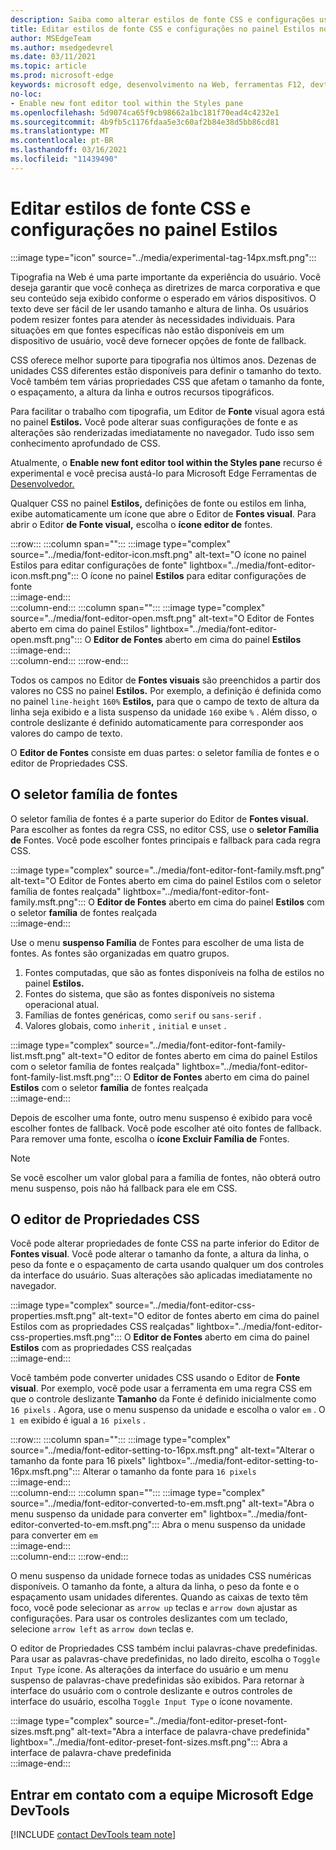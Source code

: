 ```yaml
---
description: Saiba como alterar estilos de fonte CSS e configurações usando o painel Estilos em Microsoft Edge DevTools.
title: Editar estilos de fonte CSS e configurações no painel Estilos no DevTools
author: MSEdgeTeam
ms.author: msedgedevrel
ms.date: 03/11/2021
ms.topic: article
ms.prod: microsoft-edge
keywords: microsoft edge, desenvolvimento na Web, ferramentas F12, devtools
no-loc:
- Enable new font editor tool within the Styles pane
ms.openlocfilehash: 5d9074ca65f9cb98662a1bc181f70ead4c4232e1
ms.sourcegitcommit: 4b9fb5c1176fdaa5e3c60af2b84e38d5bb86cd81
ms.translationtype: MT
ms.contentlocale: pt-BR
ms.lasthandoff: 03/16/2021
ms.locfileid: "11439490"
---
```

# <a name="edit-css-font-styles-and-settings-in-the-styles-pane"></a>Editar estilos de fonte CSS e configurações no painel Estilos  

:::image type="icon" source="../media/experimental-tag-14px.msft.png":::

Tipografia na Web é uma parte importante da experiência do usuário.  Você deseja garantir que você conheça as diretrizes de marca corporativa e que seu conteúdo seja exibido conforme o esperado em vários dispositivos.  O texto deve ser fácil de ler usando tamanho e altura de linha.  Os usuários podem resizer fontes para atender às necessidades individuais.  Para situações em que fontes específicas não estão disponíveis em um dispositivo de usuário, você deve fornecer opções de fonte de fallback.  

CSS oferece melhor suporte para tipografia nos últimos anos.  Dezenas de unidades CSS diferentes estão disponíveis para definir o tamanho do texto.  Você também tem várias propriedades CSS que afetam o tamanho da fonte, o espaçamento, a altura da linha e outros recursos tipográficos.  

Para facilitar o trabalho com tipografia, um Editor de **Fonte** visual agora está no painel **Estilos.**  Você pode alterar suas configurações de fonte e as alterações são renderizadas imediatamente no navegador.  Tudo isso sem conhecimento aprofundado de CSS.  

Atualmente, o **Enable new font editor tool within the Styles pane** recurso é experimental e você precisa austá-lo para Microsoft Edge Ferramentas de [Desenvolvedor.][DevtoolsExperimentalFeaturesIndexTurnOnExperimentalFeatures]  

Qualquer CSS no painel **Estilos,** definições de fonte ou estilos em linha, exibe automaticamente um ícone que abre o Editor de **Fontes visual**.  Para abrir o Editor **de Fonte visual,** escolha o **ícone editor de** fontes.  

:::row:::
   :::column span="":::
      :::image type="complex" source="../media/font-editor-icon.msft.png" alt-text="O ícone no painel Estilos para editar configurações de fonte" lightbox="../media/font-editor-icon.msft.png":::
         O ícone no painel **Estilos** para editar configurações de fonte  
      :::image-end:::  
   :::column-end:::
   :::column span="":::
      :::image type="complex" source="../media/font-editor-open.msft.png" alt-text="O Editor de Fontes aberto em cima do painel Estilos" lightbox="../media/font-editor-open.msft.png":::
         O **Editor de Fontes** aberto em cima do painel **Estilos**  
      :::image-end:::  
   :::column-end:::
:::row-end:::  

Todos os campos no Editor de **Fontes visuais** são preenchidos a partir dos valores no CSS no painel **Estilos.**  Por exemplo, a definição é definida como no painel `line-height` `160%` **Estilos,** para que o campo de texto de altura da linha seja exibido e a lista suspenso da unidade `160` exibe `%` .  Além disso, o controle deslizante é definido automaticamente para corresponder aos valores do campo de texto.  

O **Editor de Fontes** consiste em duas partes: o seletor família de fontes e o editor de Propriedades CSS.  

## <a name="the-font-family-selector"></a>O seletor família de fontes  

O seletor família de fontes é a parte superior do Editor de **Fontes visual.**  Para escolher as fontes da regra CSS, no editor CSS, use o **seletor Família de** Fontes.  Você pode escolher fontes principais e fallback para cada regra CSS.  

:::image type="complex" source="../media/font-editor-font-family.msft.png" alt-text="O Editor de Fontes aberto em cima do painel Estilos com o seletor família de fontes realçada" lightbox="../media/font-editor-font-family.msft.png":::
   O **Editor de Fontes** aberto em cima do painel **Estilos** com o seletor **família** de fontes realçada  
:::image-end:::  

Use o menu **suspenso Família** de Fontes para escolher de uma lista de fontes.  As fontes são organizadas em quatro grupos.  

1.  Fontes computadas, que são as fontes disponíveis na folha de estilos no painel **Estilos.**  
1.  Fontes do sistema, que são as fontes disponíveis no sistema operacional atual.  
1.  Famílias de fontes genéricas, como `serif` ou `sans-serif` .  
1.  Valores globais, como `inherit` , `initial` e `unset` .  
    
:::image type="complex" source="../media/font-editor-font-family-list.msft.png" alt-text="O editor de fontes aberto em cima do painel Estilos com o seletor família de fontes realçada" lightbox="../media/font-editor-font-family-list.msft.png":::
   O **Editor de Fontes** aberto em cima do painel **Estilos** com o seletor **família** de fontes realçada  
:::image-end:::  

Depois de escolher uma fonte, outro menu suspenso é exibido para você escolher fontes de fallback.  Você pode escolher até oito fontes de fallback.  Para remover uma fonte, escolha o **ícone Excluir Família de** Fontes.  

<!--:::image type="complex" source="../media/font-editor-defining-fonts.msft.png" alt-text="The font editor with a defined list of fonts and fallback fonts" lightbox="../media/font-editor-defining-fonts.msft.png":::
   The **Font Editor** with a defined list of fonts and fallback fonts highlighted
:::image-end:::  -->

> [!NOTE]
> Se você escolher um valor global para a família de fontes, não obterá outro menu suspenso, pois não há fallback para ele em CSS.  

## <a name="the-css-properties-editor"></a>O editor de Propriedades CSS  

Você pode alterar propriedades de fonte CSS na parte inferior do Editor de **Fontes visual**.  Você pode alterar o tamanho da fonte, a altura da linha, o peso da fonte e o espaçamento de carta usando qualquer um dos controles da interface do usuário.  Suas alterações são aplicadas imediatamente no navegador.  

:::image type="complex" source="../media/font-editor-css-properties.msft.png" alt-text="O editor de fontes aberto em cima do painel Estilos com as propriedades CSS realçadas" lightbox="../media/font-editor-css-properties.msft.png":::
   O **Editor de Fontes** aberto em cima do painel **Estilos** com as propriedades CSS realçadas  
:::image-end:::  

Você também pode converter unidades CSS usando o Editor de **Fonte visual**.  Por exemplo, você pode usar a ferramenta em uma regra CSS em que o controle deslizante **Tamanho** da Fonte é definido inicialmente como `16 pixels` .  Agora, use o menu suspenso da unidade e escolha o valor `em` .  O `1 em` exibido é igual a `16 pixels` .  

:::row:::
   :::column span="":::
      :::image type="complex" source="../media/font-editor-setting-to-16px.msft.png" alt-text="Alterar o tamanho da fonte para 16 pixels" lightbox="../media/font-editor-setting-to-16px.msft.png":::
         Alterar o tamanho da fonte para `16 pixels`  
      :::image-end:::  
   :::column-end:::
   :::column span="":::
      :::image type="complex" source="../media/font-editor-converted-to-em.msft.png" alt-text="Abra o menu suspenso da unidade para converter em" lightbox="../media/font-editor-converted-to-em.msft.png":::
         Abra o menu suspenso da unidade para converter em `em`  
      :::image-end:::  
   :::column-end:::
:::row-end:::  

O menu suspenso da unidade fornece todas as unidades CSS numéricas disponíveis.  O tamanho da fonte, a altura da linha, o peso da fonte e o espaçamento usam unidades diferentes.  Quando as caixas de texto têm foco, você pode selecionar as `arrow up` teclas e `arrow down` ajustar as configurações.  Para usar os controles deslizantes com um teclado, selecione `arrow left` as `arrow down` teclas e.  

O editor de Propriedades CSS também inclui palavras-chave predefinidas.  Para usar as palavras-chave predefinidas, no lado direito, escolha o `Toggle Input Type` ícone.  As alterações da interface do usuário e um menu suspenso de palavras-chave predefinidas são exibidos.  Para retornar à interface do usuário com o controle deslizante e outros controles de interface do usuário, escolha `Toggle Input Type` o ícone novamente.  

:::image type="complex" source="../media/font-editor-preset-font-sizes.msft.png" alt-text="Abra a interface de palavra-chave predefinida" lightbox="../media/font-editor-preset-font-sizes.msft.png":::
   Abra a interface de palavra-chave predefinida  
:::image-end:::  

## <a name="getting-in-touch-with-the-microsoft-edge-devtools-team"></a>Entrar em contato com a equipe Microsoft Edge DevTools  

[!INCLUDE [contact DevTools team note](../includes/contact-devtools-team-note.md)]  

<!-- links -->  

[DevtoolsIndex]: ../index.md "Microsoft Edge (Chromium) ferramentas de desenvolvedor | Microsoft Docs"  
[DevtoolsExperimentalFeaturesIndex]: ../experimental-features/index.md "Recursos experimentais | Microsoft Docs"  
[DevtoolsExperimentalFeaturesIndexTurnOnExperimentalFeatures]: ../experimental-features/index.md#turn-on-experimental-features "Ativar recursos experimentais - Recursos experimentais | Microsoft Docs"  
